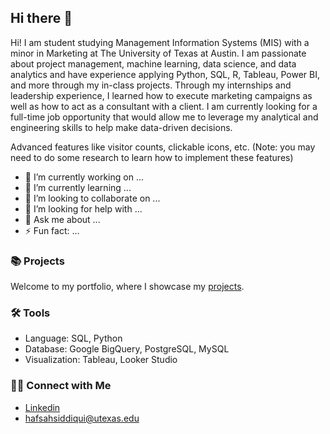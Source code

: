 ## Hi there 👋

Hi! I am student studying Management Information Systems (MIS) with a minor in Marketing at The University of Texas at Austin. I am passionate about project management, machine learning, data science, and data analytics and have experience applying Python, SQL, R, Tableau, Power BI, and more through my in-class projects. Through my internships and leadership experience, I learned how to execute marketing campaigns as well as how to act as a consultant with a client. I am currently looking for a full-time job opportunity that would allow me to leverage my analytical and engineering skills to help make data-driven decisions.

Advanced features like visitor counts, clickable icons, etc. (Note: you may need to do some research to learn how to implement these features)

- 🔭 I’m currently working on ...
- 🌱 I’m currently learning ...
- 👯 I’m looking to collaborate on ...
- 🤔 I’m looking for help with ...
- 💬 Ask me about ...
- ⚡ Fun fact: ...

### 📚 Projects

Welcome to my portfolio, where I showcase my [projects](https://github.com/hafsahsiddiqui/portfolio/blob/main/README.md).

### 🛠️ Tools

- Language: SQL, Python
- Database: Google BigQuery, PostgreSQL, MySQL
- Visualization: Tableau, Looker Studio

### 👋🏻 Connect with Me

- [Linkedin](https://www.linkedin.com/in/hafsahsiddiqui/)
- hafsahsiddiqui@utexas.edu
